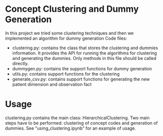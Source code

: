 # Concept Clustering and Dummy Generation
In this project we tried some clustering techniques and then we implemented an algorithm for dummy generation
Code files:
  - clustering.py: contains the class that stores the clustering and dummies information. It provides the API for running the algorithms for clustering and generating the dummies. Only methods in this file should be called directly.
  - dummygen.py: contains the support functions for dummy generation
  - utils.py: contains support functions for the clustering
  - generate_csv.py: contains support functions for generating the new patient dimension and observation fact

# Usage
clustering.py contains the main class: HierarchicalClustering.
Two main steps have to be performed: clustering of concept codes and generation of dummies. See "using_clustering.ipynb" for an example of usage.
